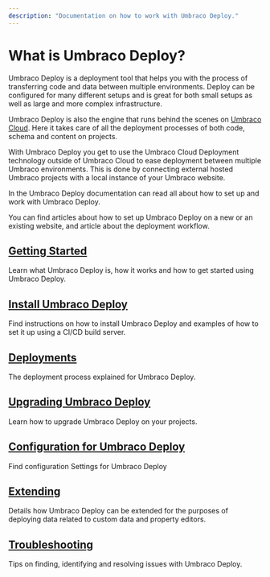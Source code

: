 ```yaml
---
description: "Documentation on how to work with Umbraco Deploy."
---
```


# What is Umbraco Deploy?

Umbraco Deploy is a deployment tool that helps you with the process of transferring code and data between multiple environments. Deploy can be configured for many different setups and is great for both small setups as well as large and more complex infrastructure.

Umbraco Deploy is also the engine that runs behind the scenes on [Umbraco Cloud](../umbraco-cloud/). Here it takes care of all the deployment processes of both code, schema and content on projects.

With Umbraco Deploy you get to use the Umbraco Cloud Deployment technology outside of Umbraco Cloud to ease deployment between multiple Umbraco environments. This is done by connecting external hosted Umbraco projects with a local instance of your Umbraco website.

In the Umbraco Deploy documentation can read all about how to set up and work with Umbraco Deploy.

You can find articles about how to set up Umbraco Deploy on a new or an existing website, and article about the deployment workflow.

## [Getting Started](README.md)

Learn what Umbraco Deploy is, how it works and how to get started using Umbraco Deploy.

## [Install Umbraco Deploy](installing-deploy/README.md)

Find instructions on how to install Umbraco Deploy and examples of how to set it up using a CI/CD build server.

## [Deployments](deployment-workflow/README.md)

The deployment process explained for Umbraco Deploy.

## [Upgrading Umbraco Deploy](upgrades/README.md)

Learn how to upgrade Umbraco Deploy on your projects.

## [Configuration for Umbraco Deploy](deploy-settings.md)

Find configuration Settings for Umbraco Deploy

## [Extending](extending.md)

Details how Umbraco Deploy can be extended for the purposes of deploying data related to custom data and property editors.

## [Troubleshooting](troubleshooting.md)

Tips on finding, identifying and resolving issues with Umbraco Deploy.
